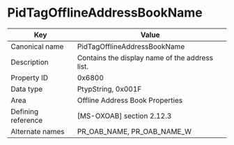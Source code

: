 # PidTagOfflineAddressBookName

| Key | Value |
|---|---|
| Canonical name | PidTagOfflineAddressBookName |
| Description | Contains the display name of the address list. |
| Property ID | 0x6800 |
| Data type | PtypString, 0x001F |
| Area | Offline Address Book Properties |
| Defining reference | [MS-OXOAB] section 2.12.3 |
| Alternate names | PR_OAB_NAME, PR_OAB_NAME_W |
